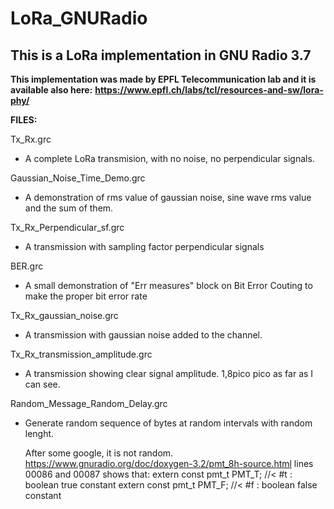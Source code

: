 # LoRa_GNURadio

## This is a LoRa implementation in GNU Radio 3.7

**This implementation was made by EPFL Telecommunication lab and it is available also here:**
**https://www.epfl.ch/labs/tcl/resources-and-sw/lora-phy/**


**FILES:**

Tx_Rx.grc
- A complete LoRa transmision, with no noise, no perpendicular signals.

Gaussian_Noise_Time_Demo.grc
- A demonstration of rms value of gaussian noise, sine wave rms value and the sum of them.

Tx_Rx_Perpendicular_sf.grc
- A transmission with sampling factor perpendicular signals

BER.grc
- A small demonstration of "Err measures" block on Bit Error Couting to make the proper bit error rate

Tx_Rx_gaussian_noise.grc
- A transmission with gaussian noise added to the channel.

Tx_Rx_transmission_amplitude.grc
- A transmission showing clear signal amplitude. 1,8pico pico as far as I can see.

Random_Message_Random_Delay.grc
- Generate random sequence of bytes at random intervals with random lenght.

	After some google, it is not random.
	https://www.gnuradio.org/doc/doxygen-3.2/pmt_8h-source.html
	lines 00086 and 00087 shows that:
	extern const pmt_t PMT_T;       //< \#t : boolean true constant
	extern const pmt_t PMT_F;       //< \#f : boolean false constant 
